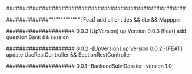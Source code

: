 #######################################################


#############"""""""""""""
[Feat] add all entities && dto && Mappper

##################### 0.0.3
[UpVersion] up Version 0.0.3
[Feat] add question Bank && session


##################### 0.0.2
-[UpVersion] up Version 0.0.2
-[FEAT] update UseRestController && SectionRestController

##################### 0.0.1
-BackendSuiviDossier
-version 1.0
